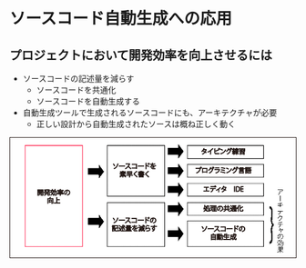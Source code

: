 # ソースコード自動生成への応用

## プロジェクトにおいて開発効率を向上させるには

* ソースコードの記述量を減らす
    * ソースコードを共通化
    * ソースコードを自動生成する
* 自動生成ツールで生成されるソースコードにも、アーキテクチャが必要
    * 正しい設計から自動生成されたソースは概ね正しく動く
 
![source](image/source.gif)




